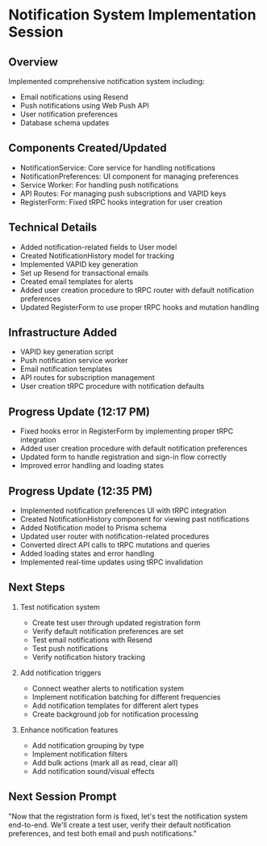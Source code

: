 # Notification System Implementation Session

## Overview
Implemented comprehensive notification system including:
- Email notifications using Resend
- Push notifications using Web Push API
- User notification preferences
- Database schema updates

## Components Created/Updated
- NotificationService: Core service for handling notifications
- NotificationPreferences: UI component for managing preferences
- Service Worker: For handling push notifications
- API Routes: For managing push subscriptions and VAPID keys
- RegisterForm: Fixed tRPC hooks integration for user creation

## Technical Details
- Added notification-related fields to User model
- Created NotificationHistory model for tracking
- Implemented VAPID key generation
- Set up Resend for transactional emails
- Created email templates for alerts
- Added user creation procedure to tRPC router with default notification preferences
- Updated RegisterForm to use proper tRPC hooks and mutation handling

## Infrastructure Added
- VAPID key generation script
- Push notification service worker
- Email notification templates
- API routes for subscription management
- User creation tRPC procedure with notification defaults

## Progress Update (12:17 PM)
- Fixed hooks error in RegisterForm by implementing proper tRPC integration
- Added user creation procedure with default notification preferences
- Updated form to handle registration and sign-in flow correctly
- Improved error handling and loading states

## Progress Update (12:35 PM)
- Implemented notification preferences UI with tRPC integration
- Created NotificationHistory component for viewing past notifications
- Added Notification model to Prisma schema
- Updated user router with notification-related procedures
- Converted direct API calls to tRPC mutations and queries
- Added loading states and error handling
- Implemented real-time updates using tRPC invalidation

## Next Steps
1. Test notification system
   - Create test user through updated registration form
   - Verify default notification preferences are set
   - Test email notifications with Resend
   - Test push notifications
   - Verify notification history tracking

2. Add notification triggers
   - Connect weather alerts to notification system
   - Implement notification batching for different frequencies
   - Add notification templates for different alert types
   - Create background job for notification processing

3. Enhance notification features
   - Add notification grouping by type
   - Implement notification filters
   - Add bulk actions (mark all as read, clear all)
   - Add notification sound/visual effects

## Next Session Prompt
"Now that the registration form is fixed, let's test the notification system end-to-end. We'll create a test user, verify their default notification preferences, and test both email and push notifications."
